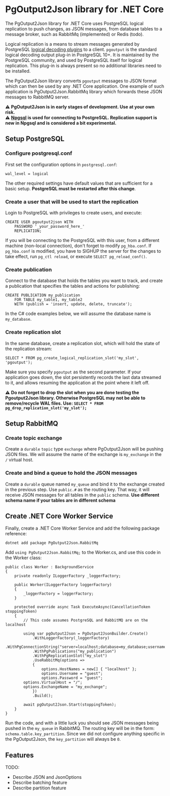 # PgOutput2Json library for .NET Core
The PgOutput2Json library for .NET Core uses PostgreSQL logical replication to push changes, as JSON messages, from database tables to a message broker, such as RabbitMq (implemented) or Redis (todo). 

Logical replication is a means to stream messages generated by PostgreSQL [logical decoding plugins](https://www.postgresql.org/docs/current/logicaldecoding.html) to a client. `pgoutput` is the standard logical decoding output plug-in in PostgreSQL 10+. It is maintained by the PostgreSQL community, and used by PostgreSQL itself for logical replication. This plug-in is always present so no additional libraries need to be installed. 

The PgOutput2Json library converts `pgoutput` messages to JSON format which can then be used by any .NET Core application. One example of such application is PgOutput2Json.RabbitMq library which forwards these JSON messages to RabbitMQ server. 

⚠️ **PgOutput2Json is in early stages of development. Use at your own risk.**  
⚠️ **[Npgsql](https://github.com/npgsql/npgsql) is used for connecting to PostgreSQL. Replication support is new in Npgsql and is considered a bit experimental.** 

## Setup PostgreSQL

### Configure postgresql.conf

First set the configuration options in `postgresql.conf`:
```
wal_level = logical
```
The other required settings have default values that are sufficient for a basic setup. **PostgreSQL must be restarted after this change**.

### Create a user that will be used to start the replication
Login to PostgreSQL with privileges to create users, and execute: 
```
CREATE USER pgoutput2json WITH
	PASSWORD '_your_password_here_'
	REPLICATION;
```
If you will be connecting to the PostgreSQL with this user, from a different machine (non-local connection), don't forget to modify `pg_hba.conf`. If `pg_hba.conf` is modified, you have to SIGHUP the server for the changes to take effect, run `pg_ctl reload`, or execute `SELECT pg_reload_conf()`.

### Create publication
Connect to the database that holds the tables you want to track, and create a publication that specifies the tables and actions for publishing:
```
CREATE PUBLICATION my_publication
    FOR TABLE my_table1, my_table2
    WITH (publish = 'insert, update, delete, truncate');
```
In the C# code examples below, we will assume the database name is `my_database`.

### Create replication slot
In the same database, create a replication slot, which will hold the state of the replication stream:
```
SELECT * FROM pg_create_logical_replication_slot('my_slot', 'pgoutput');
```
Make sure you specify `pgoutput` as the second parameter. If your application goes down, the slot persistently records the last data streamed to it, and allows resuming the application at the point where it left off.

⚠️ **Do not forget to drop the slot when you are done testing the Pgoutput2Json library. Otherwise PostgreSQL may not be able to remove/recycle WAL files. Use: `SELECT * FROM pg_drop_replication_slot('my_slot');`**

## Setup RabbitMQ

### Create topic exchange
Create a `durable` `topic` type `exchange` where PgOutput2Json will be pushing JSON files. We will assume the name of the exchange is `my_exchange` in the `/` virtual host.

### Create and bind a queue to hold the JSON messages
Create a `durable` queue named `my_queue` and bind it to the exchange created in the previous step. Use `public.#` as the routing key. That way, it will receive JSON messages for all tables in the `public` schema. **Use different schema name if your tables are in different schema**

## Create .NET Core Worker Service
Finally, create a .NET Core Worker Service and add the following package reference:
```
dotnet add package PgOutput2Json.RabbitMq
```
Add `using PgOutput2Json.RabbitMq;` to the Worker.cs, and use this code in the Worker class:
```
public class Worker : BackgroundService
{
    private readonly ILoggerFactory _loggerFactory;

    public Worker(ILoggerFactory loggerFactory)
    {
        _loggerFactory = loggerFactory;
    }

    protected override async Task ExecuteAsync(CancellationToken stoppingToken)
    {
        // This code assumes PostgreSQL and RabbitMQ are on the localhost
	
        using var pgOutput2Json = PgOutput2JsonBuilder.Create()
            .WithLoggerFactory(_loggerFactory)
            .WithPgConnectionString("server=localhost;database=my_database;username=pgoutput2json;password=_your_password_here_")
            .WithPgPublications("my_publication")
            .WithPgReplicationSlot("my_slot")
            .UseRabbitMq(options =>
            {
                options.HostNames = new[] { "localhost" };
                options.Username = "guest";
                options.Password = "guest";
		options.VirtualHost = "/";
		options.ExchangeName = "my_exchange";
            })
            .Build();

        await pgOutput2Json.Start(stoppingToken);
    }
}
```
Run the code, and with a little luck you should see JSON messages being pushed in the `my_queue` in RabbitMQ. The routing key will be in the form: `schema.table.key_partition`. Since we did not configure anything specific in the PgOutput2Json, the `key_partition` will always be `0`.

## Features
TODO:
- Describe JSON and JsonOptions
- Describe batching feature
- Describe partition feature
